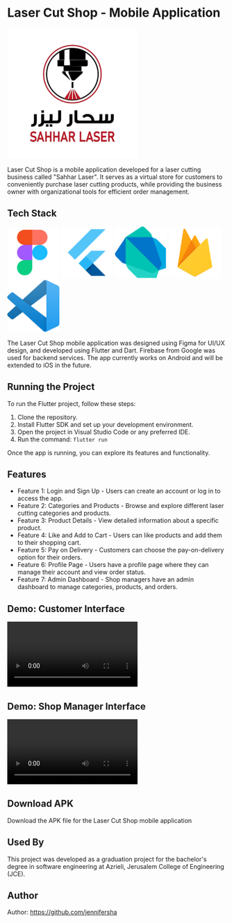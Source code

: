 <h1>Laser Cut Shop - Mobile Application</h1>
<img src="https://github.com/jennifersha/sahhar/blob/master/LOgo%20(1).png" alt="Logo" style="width: 300px; height: 300px;">

<p>Laser Cut Shop is a mobile application developed for a laser cutting business called "Sahhar Laser". It serves as a virtual store for customers to conveniently purchase laser cutting products, while providing the business owner with organizational tools for efficient order management.</p>

<h2>Tech Stack</h2>
<p>
  <img src="https://github.com/jennifersha/sahhar/blob/master/PHOTOS/figma.png" alt="Figma" title="Figma" width="120" height="120">
  <img src="https://github.com/jennifersha/sahhar/blob/master/PHOTOS/flutterr.png" alt="Flutter" title="Flutter" width="120" height="120">
  <img src="https://github.com/jennifersha/sahhar/blob/master/PHOTOS/dart.png" alt="Dart" title="Dart" width="120" height="120">
  <img src="https://github.com/jennifersha/sahhar/blob/master/PHOTOS/firebase.png" alt="Firebase" title="Firebase" width="120" height="120">
  <img src="https://github.com/jennifersha/sahhar/blob/master/PHOTOS/vs.png" alt="Visual Studio Code" title="Visual Studio Code" width="120" height="120">
</p>
<p>The Laser Cut Shop mobile application was designed using Figma for UI/UX design, and developed using Flutter and Dart. Firebase from Google was used for backend services. The app currently works on Android and will be extended to iOS in the future.</p>

<h2>Running the Project</h2>
<p>To run the Flutter project, follow these steps:</p>
<ol>
  <li>Clone the repository.</li>
  <li>Install Flutter SDK and set up your development environment.</li>
  <li>Open the project in Visual Studio Code or any preferred IDE.</li>
  <li>Run the command: <code>flutter run</code></li>
</ol>
<p>Once the app is running, you can explore its features and functionality.</p>

<h2>Features</h2>
<ul>
  <li>Feature 1: Login and Sign Up - Users can create an account or log in to access the app.</li>
  <li>Feature 2: Categories and Products - Browse and explore different laser cutting categories and products.</li>
  <li>Feature 3: Product Details - View detailed information about a specific product.</li>
  <li>Feature 4: Like and Add to Cart - Users can like products and add them to their shopping cart.</li>
  <li>Feature 5: Pay on Delivery - Customers can choose the pay-on-delivery option for their orders.</li>
  <li>Feature 6: Profile Page - Users have a profile page where they can manage their account and view order status.</li>
  <li>Feature 7: Admin Dashboard - Shop managers have an admin dashboard to manage categories, products, and orders.</li>
</ul>

<h2>Demo: Customer Interface</h2>
<video src="https://github.com/jennifersha/sahhar/blob/master/screen%20recording/Screen_Recording_20230708_120714.mp4" controls></video>

<h2>Demo: Shop Manager Interface</h2>
<video src="https://github.com/jennifersha/sahhar/blob/master/screen%20recording/Screen_Recording_20230708_121938.mp4" controls></video>

<h2>Download APK</h2>
<p>Download the APK file for the Laser Cut Shop mobile application</p>

<h2>Used By</h2>
<p>This project was developed as a graduation project for the bachelor's degree in software engineering at Azrieli, Jerusalem College of Engineering (JCE).</p>

<h2>Author</h2>
<p>Author: <a href="https://github.com/jennifersha">https://github.com/jennifersha</a></p>
